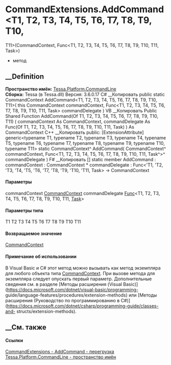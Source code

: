 # CommandExtensions.AddCommand<T1, T2, T3, T4, T5, T6, T7, T8, T9, T10,
T11>(CommandContext, Func<T1, T2, T3, T4, T5, T6, T7, T8, T9, T10, T11, Task>)
- метод
##  __Definition
 **Пространство имён:**
[Tessa.Platform.CommandLine](N_Tessa_Platform_CommandLine.htm)  
 **Сборка:** Tessa (в Tessa.dll) Версия: 3.6.0.17
C# __Копировать
     public static CommandContext AddCommand<T1, T2, T3, T4, T5, T6, T7, T8, T9, T10, T11>(
    	this CommandContext commandContext,
    	Func<T1, T2, T3, T4, T5, T6, T7, T8, T9, T10, T11, Task> commandDelegate
    )
VB __Копировать
    <ExtensionAttribute>
    Public Shared Function AddCommand(Of T1, T2, T3, T4, T5, T6, T7, T8, T9, T10, T11) ( 
    	commandContext As CommandContext,
    	commandDelegate As Func(Of T1, T2, T3, T4, T5, T6, T7, T8, T9, T10, T11, Task)
    ) As CommandContext
C++ __Копировать
     public:
    [ExtensionAttribute]
    generic<typename T1, typename T2, typename T3, typename T4, typename T5, typename T6, typename T7, typename T8, typename T9, typename T10, typename T11>
    static CommandContext^ AddCommand(
    	CommandContext^ commandContext, 
    	Func<T1, T2, T3, T4, T5, T6, T7, T8, T9, T10, T11, Task^>^ commandDelegate
    )
F# __Копировать
     [<ExtensionAttribute>]
    static member AddCommand : 
            commandContext : CommandContext * 
            commandDelegate : Func<'T1, 'T2, 'T3, 'T4, 'T5, 'T6, 'T7, 'T8, 'T9, 'T10, 'T11, Task> -> CommandContext 
#### Параметры
commandContext
[CommandContext](T_Tessa_Platform_CommandLine_CommandContext.htm)
commandDelegate
[Func](https://learn.microsoft.com/dotnet/api/system.func-12)<T1, T2, T3, T4,
T5, T6, T7, T8, T9, T10, T11,
[Task](https://learn.microsoft.com/dotnet/api/system.threading.tasks.task)>
#### Параметры типа
T1
T2
T3
T4
T5
T6
T7
T8
T9
T10
T11
#### Возвращаемое значение
[CommandContext](T_Tessa_Platform_CommandLine_CommandContext.htm)
#### Примечание об использовании
В Visual Basic и C# этот метод можно вызывать как метод экземпляра для любого
объекта типа
[CommandContext](T_Tessa_Platform_CommandLine_CommandContext.htm). При вызове
метода для экземпляра следует опускать первый параметр. Дополнительные
сведения см. в разделе [Методы расширения (Visual
Basic)](https://docs.microsoft.com/dotnet/visual-basic/programming-
guide/language-features/procedures/extension-methods) или [Методы расширения
(Руководство по программированию в
C#)](https://docs.microsoft.com/dotnet/csharp/programming-guide/classes-and-
structs/extension-methods).
##  __См. также
#### Ссылки
[CommandExtensions - ](T_Tessa_Platform_CommandLine_CommandExtensions.htm)
[AddCommand -
перегрузка](Overload_Tessa_Platform_CommandLine_CommandExtensions_AddCommand.htm)
[Tessa.Platform.CommandLine - пространство
имён](N_Tessa_Platform_CommandLine.htm)
